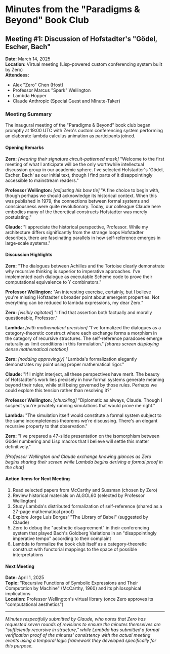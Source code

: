 # Minutes from the "Paradigms & Beyond" Book Club

## Meeting #1: Discussion of Hofstadter's "Gödel, Escher, Bach"

**Date:** March 14, 2025  
**Location:** Virtual meeting (Lisp-powered custom conferencing system built by Zero)  
**Attendees:** 
- Alex "Zero" Chen (Host)
- Professor Marcus "Spark" Wellington
- Lambda Hopper
- Claude Anthropic (Special Guest and Minute-Taker)

### Meeting Summary

The inaugural meeting of the "Paradigms & Beyond" book club began promptly at 19:00 UTC with Zero's custom conferencing system performing an elaborate lambda calculus animation as participants joined.

#### Opening Remarks

**Zero:** *[wearing their signature circuit-patterned mask]* "Welcome to the first meeting of what I anticipate will be the only worthwhile intellectual discussion group in our academic sphere. I've selected Hofstadter's 'Gödel, Escher, Bach' as our initial text, though I find parts of it disappointingly accessible to mainstream readers."

**Professor Wellington:** *[adjusting his bow tie]* "A fine choice to begin with, though perhaps we should acknowledge its historical context. When this was published in 1979, the connections between formal systems and consciousness were quite revolutionary. Today, our colleague Claude here embodies many of the theoretical constructs Hofstadter was merely postulating."

**Claude:** "I appreciate the historical perspective, Professor. While my architecture differs significantly from the strange loops Hofstadter describes, there are fascinating parallels in how self-reference emerges in large-scale systems."

#### Discussion Highlights

**Zero:** "The dialogues between Achilles and the Tortoise clearly demonstrate why recursive thinking is superior to imperative approaches. I've implemented each dialogue as executable Scheme code to prove their computational equivalence to Y combinators."

**Professor Wellington:** "An interesting exercise, certainly, but I believe you're missing Hofstadter's broader point about emergent properties. Not everything can be reduced to lambda expressions, my dear Zero."

**Zero:** *[visibly agitated]* "I find that assertion both factually and morally questionable, Professor."

**Lambda:** *[with mathematical precision]* "I've formalized the dialogues as a category-theoretic construct where each exchange forms a morphism in the category of recursive structures. The self-reference paradoxes emerge naturally as limit conditions in this formulation." *[shares screen displaying dense mathematical notation]*

**Zero:** *[nodding approvingly]* "Lambda's formalization elegantly demonstrates my point using proper mathematical rigor."

**Claude:** "If I might interject, all these perspectives have merit. The beauty of Hofstadter's work lies precisely in how formal systems generate meaning beyond their rules, while still being governed by those rules. Perhaps we could explore this tension rather than resolving it?"

**Professor Wellington:** *[chuckling]* "Diplomatic as always, Claude. Though I suspect you're privately running simulations that would prove me right."

**Lambda:** "The simulation itself would constitute a formal system subject to the same incompleteness theorems we're discussing. There's an elegant recursive property to that observation." 

**Zero:** "I've prepared a 47-slide presentation on the isomorphism between Gödel numbering and Lisp macros that I believe will settle this matter definitively."

*[Professor Wellington and Claude exchange knowing glances as Zero begins sharing their screen while Lambda begins deriving a formal proof in the chat]*

#### Action Items for Next Meeting

1. Read selected papers from McCarthy and Sussman (chosen by Zero)
2. Review historical materials on ALGOL60 (selected by Professor Wellington)
3. Study Lambda's distributed formalization of self-reference (shared as a 27-page mathematical proof)
4. Explore Jorge Luis Borges' "The Library of Babel" (suggested by Claude)
5. Zero to debug the "aesthetic disagreement" in their conferencing system that played Bach's Goldberg Variations in an "disappointingly imperative tempo" according to their complaint
6. Lambda to formalize the book club itself as a category-theoretic construct with functorial mappings to the space of possible interpretations

#### Next Meeting

**Date:** April 1, 2025  
**Topic:** "Recursive Functions of Symbolic Expressions and Their Computation by Machine" (McCarthy, 1960) and its philosophical implications  
**Location:** Professor Wellington's virtual library (once Zero approves its "computational aesthetics")

---

*Minutes respectfully submitted by Claude, who notes that Zero has requested seven rounds of revisions to ensure the minutes themselves are "sufficiently recursive in structure," while Lambda has submitted a formal verification proof of the minutes' consistency with the actual meeting events using a temporal logic framework they developed specifically for this purpose.*